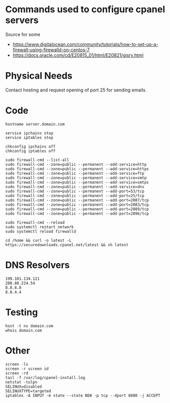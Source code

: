 # Commands used to configure cpanel servers
Source for some

- https://www.digitalocean.com/community/tutorials/how-to-set-up-a-firewall-using-firewalld-on-centos-7
- https://docs.oracle.com/cd/E20815_01/html/E20821/gisry.html

# Physical Needs
Contact hosting and request opening of port 25 for sending emails.

# Code
```
hostname server.domain.com

service ipchains stop
service iptables stop

chkconfig ipchains off
chkconfig iptables off

sudo firewall-cmd --list-all
sudo firewall-cmd --zone=public --permanent --add-service=http
sudo firewall-cmd --zone=public --permanent --add-service=https
sudo firewall-cmd --zone=public --permanent --add-service=ftp
sudo firewall-cmd --zone=public --permanent --add-service=smtp
sudo firewall-cmd --zone=public --permanent --add-service=smtps
sudo firewall-cmd --zone=public --permanent --add-service=dns
sudo firewall-cmd --zone=public --permanent --add-port=53/tcp
sudo firewall-cmd --zone=public --permanent --add-port=25/tcp
sudo firewall-cmd --zone=public --permanent --add-port=2087/tcp
sudo firewall-cmd --zone=public --permanent --add-port=2083/tcp
sudo firewall-cmd --zone=public --permanent --add-port=2089/tcp
sudo firewall-cmd --zone=public --permanent --add-port=2096/tcp

sudo firewall-cmd --reload
sudo systemctl restart network
sudo systemctl reload firewalld

cd /home && curl -o latest -L https://securedownloads.cpanel.net/latest && sh latest
```

# DNS Resolvers
```
199.101.134.121
208.88.224.54
8.8.8.8
8.8.4.4

```

# Testing
```
host -t ns domain.com
whois domain.com
```

# Other
```
screen -ls 
screen -r screen id 
screen -rd
tail -f /var/log/cpanel-install.log
netstat -tulpn
SELINUX=disabled
SELINUXTYPE=targeted
iptables -A INPUT -m state --state NEW -p tcp --dport 8080 -j ACCEPT
```
